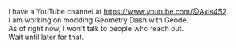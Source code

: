 I have a YouTube channel at https://www.youtube.com/@Axis452.  
I am working on modding Geometry Dash with Geode.  
As of right now, I won't talk to people who reach out.  
Wait until later for that.
